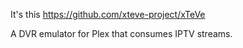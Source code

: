 It's this https://github.com/xteve-project/xTeVe

A DVR emulator for Plex that consumes IPTV streams. 